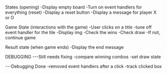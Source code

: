 States (opening)
-Display empty board 
-Turn on event handlers for everything (reset)
-Display a reset button
-Display a message for player X or O


Game State (interactions with the game)
-User clicks on a title 
    -tune off event handler for the tile
-Display img
-Check the wins
-Check draw
-If not, continue game


Result state (when game ends)
-Display the end message


DEBUGGING 
---Still needs fixing
        -compare winning combos
        -set draw state

---Debugging Done
        -removed event handlers after a click
         -track clicked box